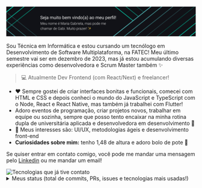 <!-- ## Oiee, eu sou a Maria Gabriela, muito prazer! :sparkles: -->
<p align="center">
  <img alt="Banner de boas vindas" src="./banner.png" />
</p>

Sou Técnica em Informática e estou cursando um tecnólogo em Desenvolvimento de Software Multiplataforma, na FATEC! Meu último semestre vai ser em dezembro de 2023, mas já estou acumulando diversas experiências como desenvolvedora e Scrum Master também :sparkles: 
> :computer: Atualmente Dev Frontend (com React/Next) e freelancer!

- :heart: Sempre gostei de criar interfaces bonitas e funcionais, comecei com HTML e CSS e depois conheci o mundo do JavaScript e TypeScript com o Node, React e React Native, mas também já trabalhei com Flutter!
- Adoro eventos de programação, criar projetos novos, trabalhar em equipe ou sozinha, sempre que posso tento encaixar na minha rotina dupla de universitária aplicada e desenvolvedora em desenvolvimento 🥵
- :mag_right: Meus interesses são: UI/UX, metodologias ágeis e desenvolvimento front-end
- **Curiosidades sobre mim:** tenho 1,48 de altura e adoro bolo de pote :cake:

Se quiser entrar em contato comigo, você pode me mandar uma mensagem pelo [Linkedin](https://www.linkedin.com/in/mariagabrielareis/) ou me mandar um email!

<img alt="Tecnologias que já tive contato" src="https://user-images.githubusercontent.com/69374340/205496813-e43ccb6e-e913-4e41-ba52-00b9619520af.png" />

<details>
   <summary>Meus status (total de commits, PRs, issues e tecnologias mais usadas!)</summary>
    <p>
      <img height="160em" src="https://github-readme-stats.vercel.app/api/top-langs/?username=MariaGabrielaReis&layout=compact&langs_count=6&theme=dark&bg_color=111217&show_icons=true&langs_count=6&hide=jupyter%20notebook" alt="Minhas linguagens de programação" />
      <img height="160em" src="https://github-readme-stats.vercel.app/api/?username=MariaGabrielaReis&show_icons=true&title_color=fff&icon_color=4CA6A7&text_color=9f9f9f&bg_color=111217&hide=stars" alt="Status do GitHub" />
    </p>
</details>
